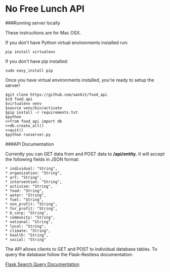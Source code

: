 # No Free Lunch API

###Running server locally

These instructions are for Mac OSX.

If you don't have Python virtual environments installed run:

	pip install virtualenv

If you don't have pip installed:
	
	sudo easy_install pip

Once you have virtual environments installed, you're ready to setup the server!
	

	$git clone https://github.com/aankit/food_api
	$cd food_api
	$virtualenv venv
	$source venv/bin/activate
	$pip install -r requirements.txt
	$python
	>>from food_api import db
	>>db.create_all()
	>>quit()
	$python runserver.py


###API Documentation

Currently you can GET data from and POST data to **/api/entity**. It will accept the following fields in JSON format:

	* individual: "String",
    * organization: "String",
    * art: "String",
    * intervention: "String",
    * activism: "String",
    * food: "String",
    * water: "String",
    * fuel: "String",
    * non_profit: "String",
    * for_profit: "String",
    * b_corp: "String",
    * community: "String",
    * national: "String",
    * local: "String",
    * climate: "String",
    * health: "String",
    * social: "String"

The API allows clients to GET and POST to individual database tables. To query the database follow the Flask-Restless documentation:

[Flask Search Query Documentation](http://flask-restless.readthedocs.org/en/latest/searchformat.html#searchformat)




